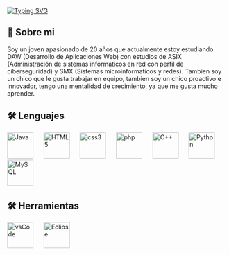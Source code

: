 [![Typing SVG](https://readme-typing-svg.herokuapp.com?font=Noto+Serif&weight=600&pause=1000&background=FFFFFF00&width=435&lines=Hola+mi+nombre+es+Miguel+Angel!%F0%9F%91%8B;Soy+un+estudiante+de+Full+Stack)](https://git.io/typing-svg)

## 🚀 Sobre mi

Soy un joven apasionado de 20 años que actualmente estoy estudiando DAW (Desarrollo de Aplicaciones Web) con estudios de ASIX (Administración de sistemas informaticos en red con perfil de ciberseguridad) y SMX (Sistemas microinformaticos y redes).
Tambien soy un chico que le gusta trabajar en equipo, tambien soy un chico proactivo e innovador, tengo una mentalidad de crecimiento, ya que me gusta mucho aprender.

## 🛠 Lenguajes

<img
    src="https://cdn.jsdelivr.net/gh/devicons/devicon@latest/icons/java/java-original-wordmark.svg"
    width="60px"
    alt="Java">
    &nbsp;&nbsp;&nbsp;&nbsp;
<img
    src="https://cdn.jsdelivr.net/gh/devicons/devicon@latest/icons/html5/html5-original-wordmark.svg"
    width="60px"
    alt="HTML5">
    &nbsp;&nbsp;&nbsp;&nbsp;
<img
    src="https://cdn.jsdelivr.net/gh/devicons/devicon@latest/icons/css3/css3-original-wordmark.svg"
    width="60px"
    alt="css3">
    &nbsp;&nbsp;&nbsp;&nbsp;
<img src="https://cdn.jsdelivr.net/gh/devicons/devicon@latest/icons/php/php-original.svg"
    width="60px"
    alt="php">
    &nbsp;&nbsp;&nbsp;&nbsp;
<img src="https://cdn.jsdelivr.net/gh/devicons/devicon@latest/icons/cplusplus/cplusplus-original.svg"
    width="60px"
    alt="C++">
    &nbsp;&nbsp;&nbsp;&nbsp;
<img src="https://cdn.jsdelivr.net/gh/devicons/devicon@latest/icons/python/python-original-wordmark.svg"
    width="60px"
    alt="Python">
    &nbsp;&nbsp;&nbsp;&nbsp; 
<img src="https://cdn.jsdelivr.net/gh/devicons/devicon@latest/icons/mysql/mysql-original-wordmark.svg"
    width="60px"
    alt="MySQL">
    &nbsp;&nbsp;&nbsp;&nbsp;
    
## 🛠 Herramientas
<img src="https://cdn.jsdelivr.net/gh/devicons/devicon@latest/icons/vscode/vscode-original.svg"
    width="60px"
    alt="vsCode">
    &nbsp;&nbsp;&nbsp;&nbsp;
<img src="https://cdn.jsdelivr.net/gh/devicons/devicon@latest/icons/eclipse/eclipse-original.svg"
    width="60"
    alt="Eclipse">
    &nbsp;&nbsp;&nbsp;&nbsp;
          
          
          
          


<!--
**MiguelAngelSaizAngullo/MiguelAngelSaizAngullo** is a ✨ _special_ ✨ repository because its `README.md` (this file) appears on your GitHub profile.

Here are some ideas to get you started:

- 🔭 I’m currently working on ...
- 🌱 I’m currently learning ...
- 👯 I’m looking to collaborate on ...
- 🤔 I’m looking for help with ...
- 💬 Ask me about ...
- 📫 How to reach me: ...
- 😄 Pronouns: ...
- ⚡ Fun fact: ...
-->
